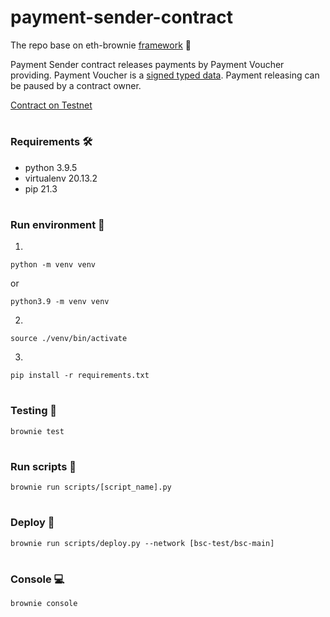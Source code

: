 # payment-sender-contract

The repo base on eth-brownie [framework](https://eth-brownie.readthedocs.io/en/stable/toctree.html) 🍪

Payment Sender contract releases payments by Payment Voucher providing. Payment Voucher is a [signed typed data](https://eips.ethereum.org/EIPS/eip-712). Payment releasing can be paused by a contract owner.

[Contract on Testnet](https://testnet.bscscan.com/address/0xf3eae947ba80f4213304dc5bf0554a4c92a3fe73)

#
### Requirements 🛠️
  - python 3.9.5
  - virtualenv 20.13.2
  - pip 21.3
#
### Run environment 🚀
1.
```
python -m venv venv
```
or
```
python3.9 -m venv venv
```
2.
```
source ./venv/bin/activate
```
3.
```
pip install -r requirements.txt
```
#
### Testing 🤖
```
brownie test
```
#
### Run scripts 🦾
```
brownie run scripts/[script_name].py
```
#
### Deploy 🐎
```
brownie run scripts/deploy.py --network [bsc-test/bsc-main]
```
#
### Console 💻
```
brownie console
```
